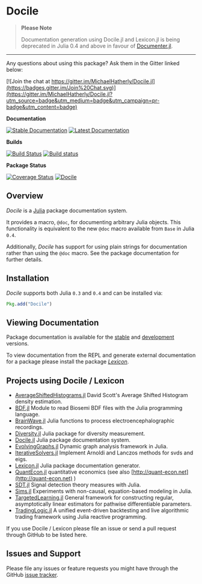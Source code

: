 # Docile

> **Please Note**
>
> Documentation generation using Docile.jl and Lexicon.jl is being deprecated in Julia
> 0.4 and above in favour of [Documenter.jl](https://github.com/MichaelHatherly/Documenter.jl).

---

Any questions about using this package? Ask them in the Gitter linked below:

[![Join the chat at https://gitter.im/MichaelHatherly/Docile.jl](https://badges.gitter.im/Join%20Chat.svg)](https://gitter.im/MichaelHatherly/Docile.jl?utm_source=badge&utm_medium=badge&utm_campaign=pr-badge&utm_content=badge)

**Documentation**

[![Stable Documentation][stable-docs-img]][stable-docs-url]
[![Latest Documentation][latest-docs-img]][latest-docs-url]

**Builds**

[![Build Status][travis-img]][travis-url]
[![Build status][appveyor-img]][appveyor-url]

**Package Status**

[![Coverage Status][coverage-img]][coverage-url]
[![Docile][pkgeval-img]][pkgeval-url]

## Overview

*Docile* is a [Julia](http://www.julialang.org) package documentation system.

It provides a macro, `@doc`, for documenting arbitrary Julia objects. This
functionality is equivalent to the new `@doc` macro available from `Base` in
Julia `0.4`.

Additionally, *Docile* has support for using plain strings for documentation
rather than using the `@doc` macro. See the package documentation for further
details.

## Installation

*Docile* supports both Julia `0.3` and `0.4` and can be installed via:

```julia
Pkg.add("Docile")
```

## Viewing Documentation

Package documentation is available for the [stable][stable-docs-url] and
[development][latest-docs-url] versions.

To view documentation from the REPL and generate external documentation for a
package please install the package [*Lexicon*][lexicon-url].

## Projects using Docile / Lexicon

* [AverageShiftedHistograms.jl](https://github.com/joshday/AverageShiftedHistograms.jl) David Scott's Average Shifted Histogram density estimation.
* [BDF.jl](https://github.com/sam81/BDF.jl) Module to read Biosemi BDF files with the Julia programming language.
* [BrainWave.jl](https://github.com/sam81/BrainWave.jl) Julia functions to process electroencephalographic recordings.
* [Diversity.jl](https://github.com/richardreeve/Diversity.jl) Julia package for diversity measurement.
* [Docile.jl](https://github.com/MichaelHatherly/Docile.jl) Julia package documentation system.
* [EvolvingGraphs.jl](https://github.com/weijianzhang/EvolvingGraphs.jl) Dynamic graph analysis framework in Julia.
* [IterativeSolvers.jl](https://github.com/JuliaLang/IterativeSolvers.jl) Implement Arnoldi and Lanczos methods for svds and eigs.
* [Lexicon.jl](https://github.com/MichaelHatherly/Lexicon.jl) Julia package documentation generator.
* [QuantEcon.jl](https://github.com/QuantEcon/QuantEcon.jl) quantitative economics (see also [http://quant-econ.net](http://quant-econ.net) )
* [SDT.jl](https://github.com/sam81/SDT.jl) Signal detection theory measures with Julia.
* [Sims.jl](https://github.com/tshort/Sims.jl) Experiments with non-causal, equation-based modeling in Julia.
* [TargetedLearning.jl](https://github.com/lendle/TargetedLearning.jl) General framework for constructing regular, asymptotically linear estimators for pathwise differentiable parameters.
* [TradingLogic.jl](https://github.com/JuliaQuant/TradingLogic.jl) A unified event-driven backtesting and live algorithmic trading framework using Julia reactive programming.

If you use Docile / Lexicon please file an issue or send a pull request through GitHub to be listed here.

## Issues and Support

Please file any issues or feature requests you might have through the GitHub
[issue tracker][issue-tracker].

[travis-img]: https://travis-ci.org/MichaelHatherly/Docile.jl.svg?branch=master
[travis-url]: https://travis-ci.org/MichaelHatherly/Docile.jl

[appveyor-img]: https://ci.appveyor.com/api/projects/status/ttlbaxp6pgknfru5/branch/master?svg=true
[appveyor-url]: https://ci.appveyor.com/project/MichaelHatherly/docile-jl/branch/master

[coverage-img]: http://codecov.io/github/MichaelHatherly/Docile.jl/coverage.svg?branch=master
[coverage-url]: http://codecov.io/github/MichaelHatherly/Docile.jl?branch=master

[pkgeval-img]: http://pkg.julialang.org/badges/Docile_0.3.svg
[pkgeval-url]: http://pkg.julialang.org/?pkg=Docile&ver=0.3

[issue-tracker]: https://github.com/MichaelHatherly/Docile.jl/issues

[docs-url]: https://MichaelHatherly.github.io/Docile.jl/index.html

[lexicon-url]: https://github.com/MichaelHatherly/Lexicon.jl

[latest-docs-img]: https://readthedocs.org/projects/docilejl/badge/?version=latest
[stable-docs-img]: https://readthedocs.org/projects/docilejl/badge/?version=stable

[latest-docs-url]: http://docilejl.readthedocs.org/en/latest/
[stable-docs-url]: http://docilejl.readthedocs.org/en/stable/
